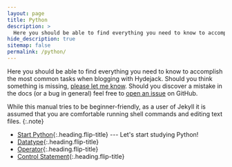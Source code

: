 ```yaml
---
layout: page
title: Python
description: >
  Here you should be able to find everything you need to know to accomplish the most common tasks when blogging with Hydejack.
hide_description: true
sitemap: false
permalink: /python/
---
```


Here you should be able to find everything you need to know to accomplish the most common tasks when blogging with Hydejack.
Should you think something is missing, [please let me know](mailto:mail@qwtel.com).
Should you discover a mistake in the docs (or a bug in general) feel free to [open an issue](https://github.com/hydecorp/hydejack/issues) on GitHub.

While this manual tries to be beginner-friendly, as a user of Jekyll it is assumed that you are comfortable running shell commands and editing text files.
{:.note}

* [Start Python]{:.heading.flip-title} --- Let's start studying Python!
* [Datatype]{:.heading.flip-title}
* [Operator]{:.heading.flip-title}
* [Control Statement]{:.heading.flip-title}

[Start Python]: starter.md
[Datatype]: datatype.md
[Operator]: operator.md
[Control Statement]: control_statement.md
